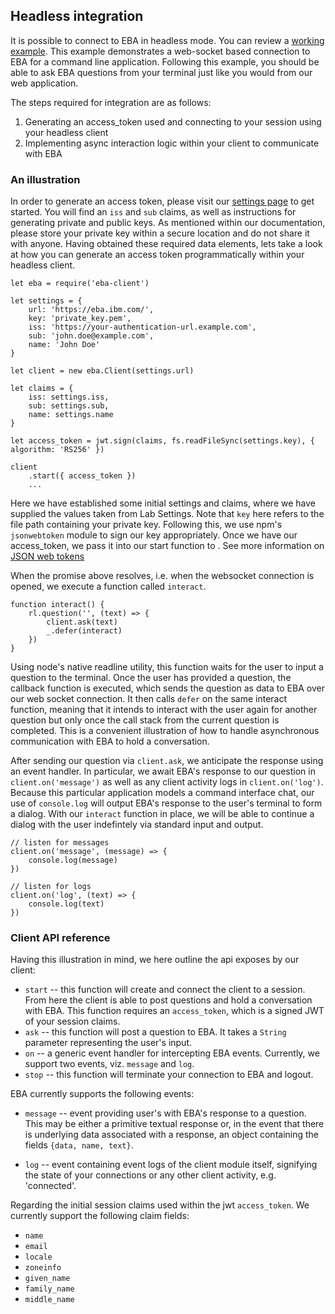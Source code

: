 ## Headless integration

It is possible to connect to EBA in headless mode. You can review a [working example](https://github.com/ibm-watson-embedded-business-assistant/eba-example-agents/tree/master/samples/websocket-node-client). This example demonstrates a web-socket based connection to EBA for a command line application. Following this example, you should be able to ask EBA questions from your terminal just like you would from our web application.

The steps required for integration are as follows:
1. Generating an access_token used and connecting to your session using your headless client
2. Implementing async interaction logic within your client to communicate with EBA

### An illustration

In order to generate an access token, please visit our [settings page](https://eba.ibm.com/assistant#/lab/settings) to get started. You will find an `iss` and `sub` claims, as well as instructions for generating private and public keys. As mentioned within our documentation, please store your private key within a secure location and do not share it with anyone. Having obtained these required data elements, lets take a look at how you can generate an access token programmatically within your headless client.

```
let eba = require('eba-client')

let settings = {
    url: 'https://eba.ibm.com/',
    key: 'private_key.pem',
    iss: 'https://your-authentication-url.example.com',
    sub: 'john.doe@example.com',
    name: 'John Doe'
}

let client = new eba.Client(settings.url)

let claims = {
    iss: settings.iss,
    sub: settings.sub,
    name: settings.name
}

let access_token = jwt.sign(claims, fs.readFileSync(settings.key), { algorithm: 'RS256' })

client
    .start({ access_token })
    ...

```

Here we have established some initial settings and claims, where we have supplied the values taken from Lab Settings. Note that `key` here refers to the file path containing your private key. Following this, we use npm's `jsonwebtoken` module to sign our key appropriately. Once we have our access_token, we pass it into our start function to . See more information on [JSON web tokens](https://www.iana.org/assignments/jwt/jwt.xhtml)

When the promise above resolves, i.e. when the websocket connection is opened, we execute a function called `interact`.

```
function interact() {
    rl.question('', (text) => {
        client.ask(text)
        _.defer(interact)
    })
}
```

Using node's native readline utility, this function waits for the user to input a question to the terminal. Once the user has provided a question, the callback function is executed, which sends the question as data to EBA over our web socket connection. It then calls `defer` on the same interact function, meaning that it intends to interact with the user again for another question but only once the call stack from the current question is completed. This is a convenient illustration of how to handle asynchronous communication with EBA to hold a conversation.

After sending our question via `client.ask`, we anticipate the response using an event handler. In particular, we await EBA's response to our question in `client.on('message')` as well as any client activity logs in `client.on('log')`. Because this particular application models a command interface chat, our use of `console.log` will output EBA's response to the user's terminal to form a dialog. With our `interact` function in place, we will be able to continue a dialog with the user indefintely via standard input and output.

```
// listen for messages
client.on('message', (message) => {
    console.log(message)
})

// listen for logs
client.on('log', (text) => {
    console.log(text)
})
```

### Client API reference
Having this illustration in mind, we here outline the api exposes by our client:

- `start` -- this function will create and connect the client to a session. From here the client is able to post questions and hold a conversation with EBA. This function requires an `access_token`, which is a signed JWT of your session claims.
- `ask`  -- this function will post a question to EBA. It takes a `String` parameter representing the user's input.
- `on`   -- a generic event handler for intercepting EBA events. Currently, we support two events, viz. `message` and `log`.
- `stop` -- this function will terminate your connection to EBA and logout.

EBA currently supports the following events:

- `message` -- event providing user's with EBA's response to a question. This may be either a primitive textual response or, in the event that there is underlying data associated with a response, an object containing the fields `{data, name, text}`. 

- `log` -- event containing event logs of the client module itself, signifying the state of your connections or any other client activity, e.g. 'connected'.

Regarding the initial session claims used within the jwt `access_token`. We currently support the following claim fields:

- `name`
- `email`
- `locale`
- `zoneinfo`
- `given_name`
- `family_name`
- `middle_name`
